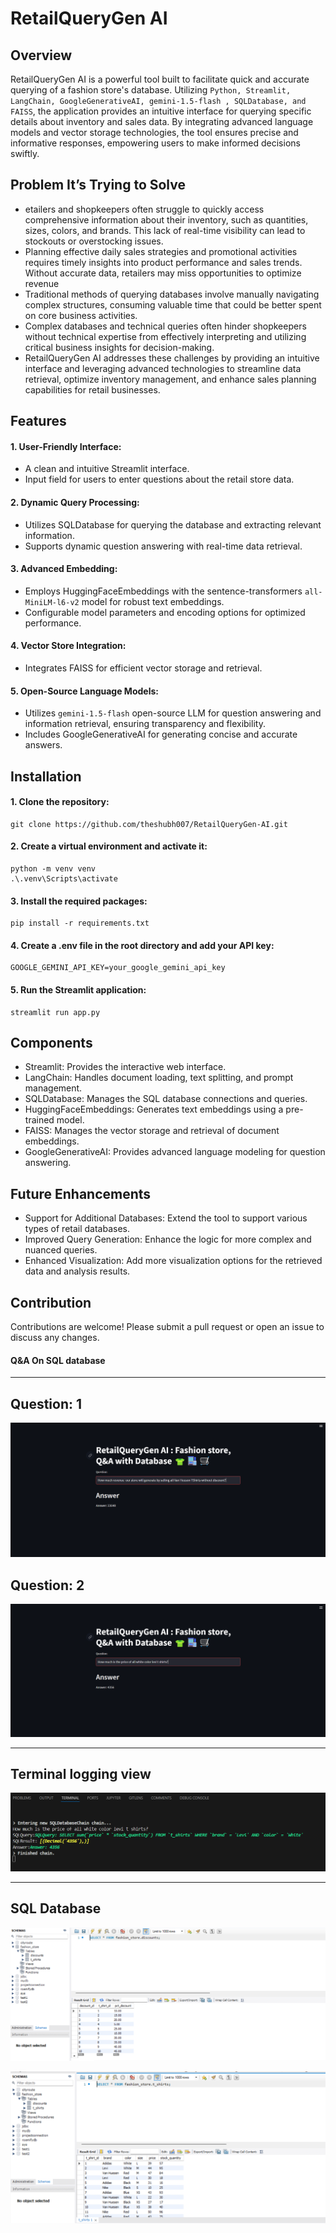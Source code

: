 
# RetailQueryGen AI


## Overview
RetailQueryGen AI is a powerful tool built to facilitate quick and accurate querying of a fashion store's database. Utilizing `Python, Streamlit, LangChain, GoogleGenerativeAI, gemini-1.5-flash , SQLDatabase, and FAISS`, the application provides an intuitive interface for querying specific details about inventory and sales data. By integrating advanced language models and vector storage technologies, the tool ensures precise and informative responses, empowering users to make informed decisions swiftly.

## Problem It’s Trying to Solve

 - etailers and shopkeepers often struggle to quickly access comprehensive information about their inventory, such as quantities, sizes, colors, and brands. This lack of real-time visibility can lead to stockouts or overstocking issues.
 - Planning effective daily sales strategies and promotional activities requires timely insights into product performance and sales trends. Without accurate data, retailers may miss opportunities to optimize revenue
 - Traditional methods of querying databases involve manually navigating complex structures, consuming valuable time that could be better spent on core business activities.
 - Complex databases and technical queries often hinder shopkeepers without technical expertise from effectively interpreting and utilizing critical business insights for decision-making.
 - RetailQueryGen AI addresses these challenges by providing an intuitive interface and leveraging advanced technologies to streamline data retrieval, optimize inventory management, and enhance sales planning capabilities for retail businesses.




## Features

#### 1. User-Friendly Interface:
- A clean and intuitive Streamlit interface.
- Input field for users to enter questions about the retail store data.

#### 2. Dynamic Query Processing:
- Utilizes SQLDatabase for querying the database and extracting relevant information.
- Supports dynamic question answering with real-time data retrieval.

#### 3. Advanced Embedding:
- Employs HuggingFaceEmbeddings with the sentence-transformers `all-MiniLM-l6-v2` model for robust text embeddings.
- Configurable model parameters and encoding options for optimized performance.

#### 4. Vector Store Integration:
- Integrates FAISS for efficient vector storage and retrieval.

#### 5. Open-Source Language Models:
- Utilizes `gemini-1.5-flash` open-source LLM for question answering and information retrieval, ensuring transparency and flexibility.
- Includes GoogleGenerativeAI for generating concise and accurate answers.

## Installation

#### 1. Clone the repository:

```
git clone https://github.com/theshubh007/RetailQueryGen-AI.git
```

#### 2. Create a virtual environment and activate it:

```
python -m venv venv
.\.venv\Scripts\activate
```

#### 3. Install the required packages:

```
pip install -r requirements.txt
```

#### 4. Create a .env file in the root directory and add your API key:

```
GOOGLE_GEMINI_API_KEY=your_google_gemini_api_key

```

#### 5. Run the Streamlit application:

```
streamlit run app.py

```







## Components

- Streamlit: Provides the interactive web interface.
- LangChain: Handles document loading, text splitting, and prompt management.
- SQLDatabase: Manages the SQL database connections and queries.
- HuggingFaceEmbeddings: Generates text embeddings using a pre-trained model.
- FAISS: Manages the vector storage and retrieval of document embeddings.
- GoogleGenerativeAI: Provides advanced language modeling for question answering.

## Future Enhancements
- Support for Additional Databases: Extend the tool to support various types of retail databases.
- Improved Query Generation: Enhance the logic for more complex and nuanced queries.
- Enhanced Visualization: Add more visualization options for the retrieved data and analysis results.

## Contribution
Contributions are welcome! Please submit a pull request or open an issue to discuss any changes.

#### Q&A On SQL database
-------------------------------------------------------------------------------------------------------
## Question: 1
![Alt text](DemoPhotos/ss1.png)

## Question: 2
![Alt text](DemoPhotos/ss2.png)

------------------------------------------------------------------------------------------------------

## Terminal logging view
![Alt text](DemoPhotos/ss3.png)

------------------------------------------------------------------------------------------------------

## SQL Database
![Alt text](DemoPhotos/ss4.png)

![Alt text](DemoPhotos/ss5.png)


